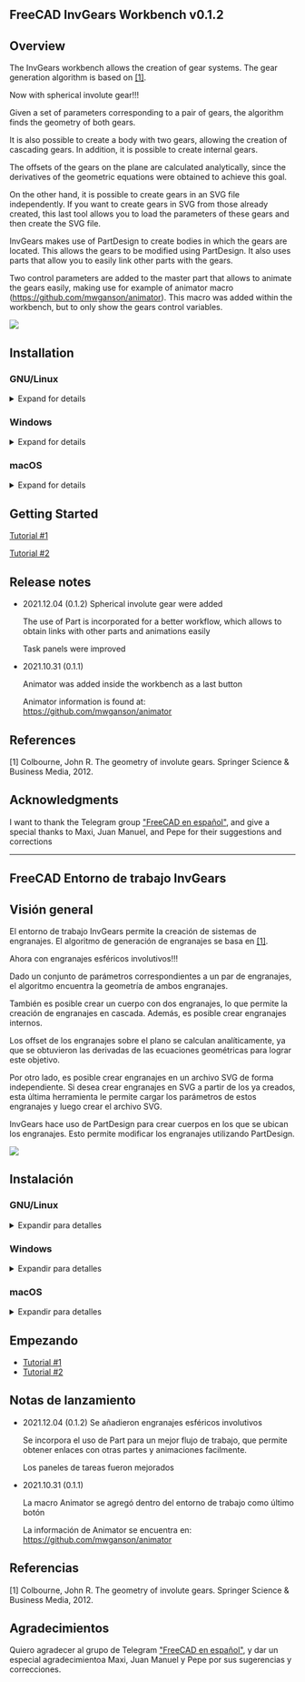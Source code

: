 ## FreeCAD InvGears Workbench v0.1.2

## Overview

The InvGears workbench allows the creation of gear systems. The gear generation algorithm is based on [[1]](#1).

Now with spherical involute gear!!!

Given a set of parameters corresponding to a pair of gears, the algorithm finds the geometry of both gears.

It is also possible to create a body with two gears, allowing the creation of cascading gears.
In addition, it is possible to create internal gears.

The offsets of the gears on the plane are calculated analytically, since the derivatives of the geometric equations were obtained to achieve this goal.

On the other hand, it is possible to create gears in an SVG file independently. If you want to create gears in SVG from those already created, this last tool allows you to load the parameters of these gears and then create the SVG file.

InvGears makes use of PartDesign to create bodies in which the gears are located. This allows the gears to be modified using PartDesign. It also uses parts that allow you to easily link other parts with the gears.

Two control parameters are added to the master part that allows to animate the gears easily, making use for example of animator macro (https://github.com/mwganson/animator). This macro was added within the workbench, but to only show the gears control variables.


![](freecad/invgears/Resources/media/sphericalGears.gif)


## Installation

### GNU/Linux
<details>
  <summary>Expand for details</summary>

#### Installing for all users

Copy InvGears folder into `/usr/share/freecad/Mod/`

#### Installing for a single user

Copy InvGears folder into `/home/username/.FreeCAD/Mod/`  where username is your user name
</details>

### Windows
<details>
  <summary>Expand for details</summary>

#### Installing for all users

Copy InvGears/ folder into `C:\Program Files\FreeCAD\Mod\`

#### Installing for a single user

Copy InvGears folder into `C:\Users\username\Appdata\Roaming\FreeCAD\Mod\` where username is your user name
</details>

### macOS
<details>
  <summary>Expand for details</summary>

#### Installing for all users

Copy InvGears folder into `/Applications/FreeCAD/Mod/`

#### Installing for a single user

Copy InvGears folder into `/Users/username/Library/Preferences/FreeCAD/Mod/` where username is your user name
</details>

## Getting Started

[Tutorial #1](freecad/invgears/Resources/tutorial/tutorial1.md)

[Tutorial #2](freecad/invgears/Resources/tutorial/tutorial2.md)

## Release notes

- 2021.12.04 (0.1.2)
    Spherical involute gear were added

    The use of Part is incorporated for a better workflow, which allows to obtain links with other parts and animations easily

    Task panels were improved

- 2021.10.31 (0.1.1)

    Animator was added inside the workbench as a last button

    Animator information is found at: https://github.com/mwganson/animator

## References

<a id="1">[1]</a> Colbourne, John R. The geometry of involute gears. Springer Science & Business Media, 2012.

## Acknowledgments

I want to thank the Telegram group ["FreeCAD en español"](https://t.me/FreeCAD_Es), and give a special thanks to Maxi, Juan Manuel, and Pepe for their suggestions and corrections

---------------------------------------------------------

## FreeCAD Entorno de trabajo InvGears

## Visión general

El entorno de trabajo InvGears permite la creación de sistemas de engranajes. El algoritmo de generación de engranajes se basa en [[1]](#1).

Ahora con engranajes esféricos involutivos!!!

Dado un conjunto de parámetros correspondientes a un par de engranajes, el algoritmo encuentra la geometría de ambos engranajes.

También es posible crear un cuerpo con dos engranajes, lo que permite la creación de engranajes en cascada. Además, es posible crear engranajes internos.

Los offset de los engranajes sobre el plano se calculan analíticamente, ya que se obtuvieron las derivadas de las ecuaciones geométricas para lograr este objetivo.

Por otro lado, es posible crear engranajes en un archivo SVG de forma independiente. Si desea crear engranajes en SVG a partir de los ya creados, esta última herramienta le permite cargar los parámetros de estos engranajes y luego crear el archivo SVG.

InvGears hace uso de PartDesign para crear cuerpos en los que se ubican los engranajes. Esto permite modificar los engranajes utilizando PartDesign.

![](freecad/invgears/Resources/media/sphericalGears.gif)


## Instalación

### GNU/Linux
<details>
  <summary>Expandir para detalles</summary>

#### Instalación para todos los usuarios

Copie la carpeta InvGears en `/usr/share/freecad/Mod/`

#### Instalación para un solo usuario

Copie la carpeta InvGears en `/home/username/.FreeCAD/Mod/` donde username es su nombre de usuario
</details>

### Windows
<details>
  <summary>Expandir para detalles</summary>
  
#### Instalación para todos los usuarios

Copie la carpeta InvGears en `C:\Archivos de programa\FreeCAD\Mod\`

#### Instalación para un solo usuario

Copie la carpeta InvGears en `C:\Users\username\Appdata\Roaming\FreeCAD\Mod\` donde username es su nombre de usuario
</details>

### macOS
<details>
  <summary>Expandir para detalles</summary>
  
#### Instalación para todos los usuarios

Copie la carpeta InvGears en `/Aplicaciones/FreeCAD/Mod/`

#### Instalación para un solo usuario

Copie la carpeta InvGears en `/Users/username/Library/Preferences/FreeCAD/Mod/` donde username es su nombre de usuario
</details>

## Empezando

* [Tutorial #1](freecad/invgears/Resources/tutorial/tutorial1.md)
* [Tutorial #2](freecad/invgears/Resources/tutorial/tutorial2.md)

## Notas de lanzamiento

- 2021.12.04 (0.1.2)
    Se añadieron engranajes esféricos involutivos

    Se incorpora el uso de Part para un mejor flujo de trabajo, que permite obtener enlaces con otras partes y animaciones facilmente.

    Los paneles de tareas fueron mejorados

- 2021.10.31 (0.1.1)

    La macro Animator se agregó dentro del entorno de trabajo como último botón

    La información de Animator se encuentra en: https://github.com/mwganson/animator

## Referencias

<a id="1">[1]</a> Colbourne, John R. The geometry of involute gears. Springer Science & Business Media, 2012.


## Agradecimientos

Quiero agradecer al grupo de Telegram ["FreeCAD en español"](https://t.me/FreeCAD_Es), y dar un especial agradecimientoa  Maxi, Juan Manuel y Pepe por sus sugerencias y correcciones.
